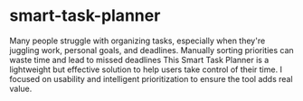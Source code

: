 # smart-task-planner
Many people struggle with organizing tasks, especially when they're juggling work, personal goals, and deadlines. Manually sorting priorities can waste time and lead to missed deadlines
This Smart Task Planner is a lightweight but effective solution to help users take control of their time. I focused on usability and intelligent prioritization to ensure the tool adds real value.

